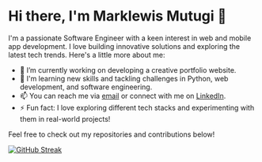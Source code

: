# Hi there, I'm Marklewis Mutugi 👋

I'm a passionate Software Engineer with a keen interest in web and mobile app development. I love building innovative solutions and exploring the latest tech trends. Here's a little more about me:

- 🔭 I’m currently working on developing a creative portfolio website.
- 🌱 I'm learning new skills and tackling challenges in Python, web development, and software engineering.
- 📫 You can reach me via [email](ngondimarklewis@gmail.com) or connect with me on [LinkedIn](https://www.linkedin.com/in/marklewis-ngondi254).
- ⚡ Fun fact: I love exploring different tech stacks and experimenting with them in real-world projects!

Feel free to check out my repositories and contributions below!

[![GitHub Streak](https://streak-stats.demolab.com/?user=lewiii254)](https://git.io/streak-stats)
<!---
lewiii254/lewiii254 is a ✨ special ✨ repository because its `README.md` (this file) appears on your GitHub profile.
You can click the Preview link to take a look at your changes.
--->
